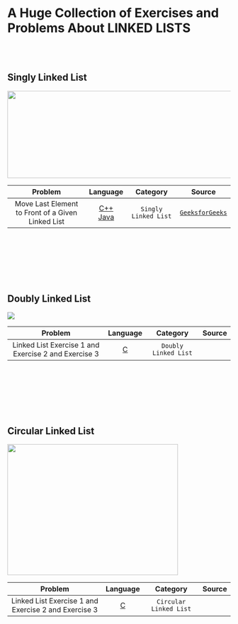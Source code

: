 # A Huge Collection of Exercises and Problems About LINKED LISTS
<br /><br />

## Singly Linked List
<img src = "https://upload.wikimedia.org/wikipedia/commons/9/9c/Single_linked_list.png" width="725" height="197">


|  Problem     |  Language     |    Category      |  Source    | 
| :------------------------------------------------: | :---: |  :---:  | :---:  |
| Move Last Element to Front of a Given Linked List  | [C++](https://github.com/fatihcinar1/linked-lists-exercises/blob/master/Solutions/Singly%20Linked%20List/Move%20Last%20Element%20to%20Front%20of%20a%20Given%20Linked%20List/move-last-to-front.cpp) </br> [Java](https://github.com/)   | `Singly Linked List`  | [`GeeksforGeeks`](https://www.geeksforgeeks.org/move-last-element-to-front-of-a-given-linked-list/)|

<br /><br /><br /><br /><br /><br />

## Doubly Linked List
<img src = "https://i.ibb.co/p0dZzKL/doubly-linked-list2.png" >

|  Problem     |  Language     |    Category      |  Source    | 
| :------------------------------------------------: | :---: |  :---:  | :---:  |
| Linked List Exercise 1  and Exercise 2 and Exercise 3  | [C](https://github.com/)     | `Doubly Linked List`  |  |


<br /><br /><br /><br /><br /><br />

## Circular Linked List
<img src = "https://miro.medium.com/max/1200/1*twPhY6mv3C_0beb4Apd4Qw.jpeg" width="385" height="296">

|  Problem     |  Language     |    Category      |  Source    | 
| :------------------------------------------------: | :---: |  :---:  | :---:  |
| Linked List Exercise 1  and Exercise 2 and Exercise 3  | [C](https://github.com/)     | `Circular Linked List`  |  |

<br /><br /><br /><br /><br /><br />

<!--
| Basic Console Text Editor With Undo Functionality Using Stacks  | [C](https://github.com/fatihcinar1/strings-exercises/blob/master/Solutions/Copying%20One%20String%20To%20Another%20String/copying-one-string-to-another-string.c)     | [`CODEFORWIN`](https://codeforwin.org/2015/11/c-program-to-copy-one-string-to-another.html) |



-->
